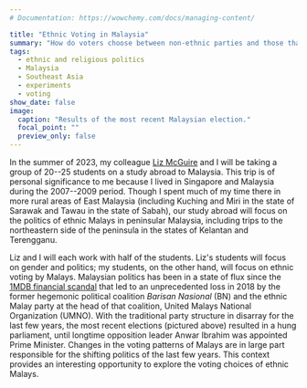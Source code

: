 ```yaml
---
# Documentation: https://wowchemy.com/docs/managing-content/

title: "Ethnic Voting in Malaysia"
summary: "How do voters choose between non-ethnic parties and those that represent their ethnic and religious identities? On a research-focused study abroad, my students will study the case of Ethnic Malays in Malaysia."
tags:
  - ethnic and religious politics
  - Malaysia
  - Southeast Asia
  - experiments
  - voting
show_date: false
image:
  caption: "Results of the most recent Malaysian election."
  focal_point: ""
  preview_only: false
---
```

In the summer of 2023, my colleague [Liz McGuire](https://fhssfaculty.byu.edu/directory/liz-mcguire) and I will be taking a group of 20--25 students on a study abroad to Malaysia. This trip is of personal significance to me because I lived in Singapore and Malaysia during the 2007--2009 period. Though I spent much of my time there in more rural areas of East Malaysia (including Kuching and Miri in the state of Sarawak and Tawau in the state of Sabah), our study abroad will focus on the politics of ethnic Malays in peninsular Malaysia, including trips to the northeastern side of the peninsula in the states of Kelantan and Terengganu.

Liz and I will each work with half of the students. Liz's students will focus on gender and politics; my students, on the other hand, will focus on ethnic voting by Malays. Malaysian politics has been in a state of flux since the [1MDB financial scandal](https://en.wikipedia.org/wiki/1Malaysia_Development_Berhad_scandal) that led to an unprecedented loss in 2018 by the former hegemonic political coalition *Barisan Nasional* (BN) and the ethnic Malay party at the head of that coalition, United Malays National Organization (UMNO). With the traditional party structure in disarray for the last few years, the most recent elections (pictured above) resulted in a hung parliament, until longtime opposition leader Anwar Ibrahim was appointed Prime Minister. Changes in the voting patterns of Malays are in large part responsible for the shifting politics of the last few years. This context provides an interesting opportunity to explore the voting choices of ethnic Malays.
